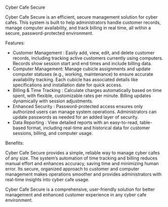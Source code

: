 Cyber Cafe Secure

Cyber Cafe Secure is an efficient, secure management solution for cyber cafes. This system is built to help administrators handle customer records, manage computer availability, and track billing in real time, all within a secure, password-protected environment.

Features:
* Customer Management : Easily add, view, edit, and delete customer records, including tracking active customers currently using computers. Records show session start and end times and include billing data.
* Computer Management: Manage cubicle assignments and update computer statuses (e.g., working, maintenance) to ensure accurate availability tracking. Each cubicle has associated details like specifications and 
                       installation date for quick access.
* Billing & Time Tracking : Calculate charges automatically based on time spent, with flexible, customizable rates per minute. Billing updates dynamically with session adjustments.
* Enhanced Security : Password-protected access ensures only authorized users can manage system operations. Administrators can update passwords as needed for an added layer of security.
* Data Reporting : View detailed reports with an easy-to-read, table-based format, including real-time and historical data for customer sessions, billing, and computer usage.

Benefits:

Cyber Cafe Secure provides a simple, reliable way to manage cyber cafes of any size. The system’s automation of time tracking and billing reduces manual effort and enhances accuracy, saving time and minimizing human error. Its secure, organized approach to customer and computer management makes operations smoother and provides administrators with real-time insights into cyber cafe usage. 

Cyber Cafe Secure is a comprehensive, user-friendly solution for better management and enhanced customer experience in any cyber cafe environment.
